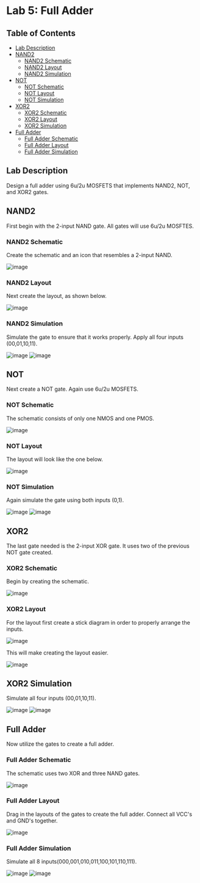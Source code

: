 # Lab 5: Full Adder

## Table of Contents
- [Lab Description](#lab-description)
- [NAND2](#nand2)
  - [NAND2 Schematic](#nand2-schematic)
  - [NAND2 Layout](#nand2-layout)
  - [NAND2 Simulation](#nand2-simulation)
- [NOT](#not)
  - [NOT Schematic](#not-schematic)
  - [NOT Layout](#not-layout)
  - [NOT Simulation](#not-simulation)
- [XOR2](#xor2)
  - [XOR2 Schematic](#xor2-schematic)
  - [XOR2 Layout](#xor2-layout)
  - [XOR2 Simulation](#xor2-simulation)
- [Full Adder](#full-adder)
  - [Full Adder Schematic](#full-adder-schematic)
  - [Full Adder Layout](#full-adder-layout)
  - [Full Adder Simulation](#full-adder-simulation)


## Lab Description
Design a full adder using 6u/2u MOSFETS that implements NAND2, NOT, and XOR2 gates.

## NAND2
First begin with the 2-input NAND gate. All gates will use 6u/2u MOSFTES.

### NAND2 Schematic
Create the schematic and an icon that resembles a 2-input NAND.

![image](https://github.com/KevinF-DU/ENCE_3501_VLSI_Class2023/blob/main/Lab5/images/NADN2_sch.png)

### NAND2 Layout
Next create the layout, as shown below.

![image](https://github.com/KevinF-DU/ENCE_3501_VLSI_Class2023/blob/main/Lab5/images/NADN2_lay.png)

### NAND2 Simulation
Simulate the gate to ensure that it works properly. Apply all four inputs (00,01,10,11).

![image](https://github.com/KevinF-DU/ENCE_3501_VLSI_Class2023/blob/main/Lab5/images/NADN2_sch_sim.png)
![image](https://github.com/KevinF-DU/ENCE_3501_VLSI_Class2023/blob/main/Lab5/images/NADN2_sim.png)

## NOT
Next create a NOT gate. Again use 6u/2u MOSFETS.

### NOT Schematic
The schematic consists of only one NMOS and one PMOS.

![image](https://github.com/KevinF-DU/ENCE_3501_VLSI_Class2023/blob/main/Lab5/images/NOT_sch.png)

### NOT Layout
The layout will look like the one below.

![image](https://github.com/KevinF-DU/ENCE_3501_VLSI_Class2023/blob/main/Lab5/images/NOT_lay.png)

### NOT Simulation
Again simulate the gate using both inputs (0,1).

![image](https://github.com/KevinF-DU/ENCE_3501_VLSI_Class2023/blob/main/Lab5/images/NOT_sch_sim.png)
![image](https://github.com/KevinF-DU/ENCE_3501_VLSI_Class2023/blob/main/Lab5/images/NOT_sim.png)

## XOR2
The last gate needed is the 2-input XOR gate. It uses two of the previous NOT gate created.

### XOR2 Schematic
Begin by creating the schematic. 

![image](https://github.com/KevinF-DU/ENCE_3501_VLSI_Class2023/blob/main/Lab5/images/XOR2_sch.png)

### XOR2 Layout
For the layout first create a stick diagram in order to properly arrange the inputs.

![image](https://github.com/KevinF-DU/ENCE_3501_VLSI_Class2023/blob/main/Lab5/images/stick_diagram.jpg)

This will make creating the layout easier.

![image](https://github.com/KevinF-DU/ENCE_3501_VLSI_Class2023/blob/main/Lab5/images/XOR2_lay.png)

## XOR2 Simulation
Simulate all four inputs (00,01,10,11).

![image](https://github.com/KevinF-DU/ENCE_3501_VLSI_Class2023/blob/main/Lab5/images/XOR2_sch_sim.png)
![image](https://github.com/KevinF-DU/ENCE_3501_VLSI_Class2023/blob/main/Lab5/images/XOR2_sim.png)

## Full Adder
Now utilize the gates to create a full adder.

### Full Adder Schematic
The schematic uses two XOR and three NAND gates.

![image](https://github.com/KevinF-DU/ENCE_3501_VLSI_Class2023/blob/main/Lab5/images/full_adder_sch.png)

### Full Adder Layout
Drag in the layouts of the gates to create the full adder. Connect all VCC's and GND's together.

![image](https://github.com/KevinF-DU/ENCE_3501_VLSI_Class2023/blob/main/Lab5/images/full_adder_lay.png)

### Full Adder Simulation
Simulate all 8 inputs(000,001,010,011,100,101,110,111).

![image](https://github.com/KevinF-DU/ENCE_3501_VLSI_Class2023/blob/main/Lab5/images/full_adder_sch_sim.png)
![image](https://github.com/KevinF-DU/ENCE_3501_VLSI_Class2023/blob/main/Lab5/images/full_adder_sim.png)

